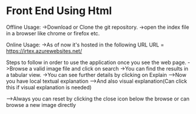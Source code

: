 # Front End Using Html

Offline Usage:
->Download or Clone the git repository.
->open the index file in a browser like chrome or firefox etc.

Online Usage:
->As of now it's hosted in the following URL
URL = https://irtex.azurewebsites.net/

Steps to follow in order to use the application once you see the web page.
->Browse a valid image file and click on search
->You can find the results in a tabular view.
->You can see further details by clicking on Explain
-->Now you have local textual explanation
-->And also visual explanation(Can click this if visual explanation is needed)

-->Always you can reset by clicking the close icon below the browse or can browse a new image directly